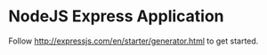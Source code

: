 # NodeJS Express Application

Follow <http://expressjs.com/en/starter/generator.html> to get started.
